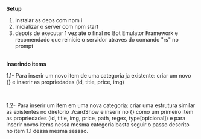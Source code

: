 <strong>Setup</strong>
<ol>
<li>Instalar as deps com npm i </li>
<li>Inicializar o server com npm start </li>
<li>depois de executar 1 vez ate o final no Bot Emulator Framework e recomendado que reinicie o servidor atraves do comando "rs" no prompt </li>
</ol>
<br/>
<strong>Inserindo items</strong>
<p>
    1.1- Para inserir um novo item de uma categoria ja existente:
        criar um novo {} e inserir as propriedades (id, title, price, img)
</p>
<br/>
<p>
    1.2- Para inserir um item em uma nova categoria: 
        criar uma estrutura similar as existentes no diretorio ./cardShow e inserir no {} como um primeiro item as propriedades (id, title, img, price, path, regex, type[opicional]) e para inserir novos items nessa mesma categoria basta seguir o passo descrito no item 1.1 dessa mesma sessao.
</p>